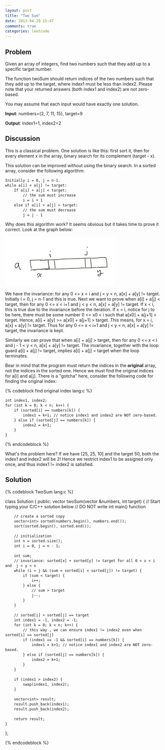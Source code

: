 ```yaml
---
layout: post
title: "Two Sum"
date: 2013-04-29 15:47
comments: true
categories: leetcode
---
```


## Problem

Given an array of integers, find two numbers such that they add up to a specific target number.

The function twoSum should return indices of the two numbers such that they add up to the target, where index1 must be less than index2. Please note that your returned answers (both index1 and index2) are not zero-based.

You may assume that each input would have exactly one solution.

**Input**: numbers={2, 7, 11, 15}, target=9

**Output**: index1=1, index2=2

## Discussion

This is a classical problem. One solution is like this: first sort it, then for every element x in the array, binary search for its complement (target - x). 

This solution can be improved without using the binary search. In a sorted array, consider the following algorithm:

	Initially i = 0, j = n-1. 
	while a[i] + a[j] != target:
		If a[i] + a[j] < target: 
			// the sum must increase
			i = i + 1
		else if a[i] + a[j] > target: 
			// the sum must decrease 
	    	j = j - 1 

Why does this algorithm work? It seems obvious but it takes time to prove it correct. Look at the graph below:

![the loop invarience](/images/twosum.png "the loop invarience")

We have the invariance: for any 0 <= x < i and j < y < n, a[x] + a[y] != target. Initially i = 0, j = n-1 and this is true. Next we want to prove when a[i] + a[j] < target, then for any 0 <= x < i+1 and j < y < n, a[x] + a[y] != target. If x < i, this is true due to the invariance before the iteration. If x = i, notice for j to be here, there must be some number 0 <= x0 < i such that a[x0] + a[j+1] > target. Hence, a[i] + a[y] >= a[x0] + a[j+1] > target. This means, for x = i, a[x] + a[y] != target. Thus for any 0 <= x < i+1 and j < y < n, a[x] + a[y] != target, the invariance is kept.

Similarly we can prove that when a[i] + a[j] > target, then for any 0 <= x < i and j - 1 < y < n, a[x] + a[y] != target. The invariance, together with the loop guard a[i] + a[j] != target, implies a[i] + a[j] = target when the loop terminates.

Bear in mind that the program must return the indices in the __original__ array, not the indices in the sorted one. Hence we must find the original indices for a[i] and  a[j]. There is a "gotcha" here, consider the following code for finding the original index:

{% codeblock find original index lang:c %}
	
	int index1, index2;
    for (int k = 0; k < n; k++) {
        if (sorted[i] == numbers[k]) {
            index1 = k+1; // notice index1 and index2 are NOT zero-based.
        } else if (sorted[j] == numbers[k]) {
            index2 = k+1;
        }
    }
	
{% endcodeblock %}

What's the problem here? If we have [25, 25, 10] and the target 50, both the index1 and index2 will be 2! Hence we  restrict index1 to be assigned only once, and thus index1 != index2 is satisfied.

## Solution

{% codeblock TwoSum lang:c %}

class Solution {
public:
    vector<int> twoSum(vector<int> &numbers, int target) {
        // Start typing your C/C++ solution below
        // DO NOT write int main() function
        
        // create a sorted copy
        vector<int> sorted(numbers.begin(), numbers.end());
        sort(sorted.begin(), sorted.end());
        
        // initialization
        int n = sorted.size();
        int i = 0, j = n - 1;
        
        int sum;
        // invariance: sorted[x] + sorted[y] != target for all 0 < x < i and  j < y < n
        while (i < j && (sum = sorted[i] + sorted[j]) != target) {
            if (sum < target) {
                i++;
            } else {
                // sum > target
                j--;
            }
        }
        
        // sorted[i] + sorted[j] == target
        int index1 = -1, index2 = -1;
        for (int k = 0; k < n; k++) {
            // this way , we can ensure index1 != index2 even when sorted[i] == sorted[j]
            if (index1 == -1 && sorted[i] == numbers[k]) {
                index1 = k+1; // notice index1 and index2 are NOT zero-based.
            } else if (sorted[j] == numbers[k]) {
                index2 = k+1;
            }
        }
        
        if (index1 > index2) {
            swap(index1, index2);
        }
        
        vector<int> result;
        result.push_back(index1);
        result.push_back(index2);
        
        return result;
    }
};
	
{% endcodeblock %}








 